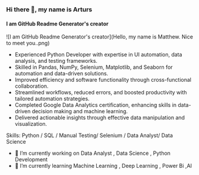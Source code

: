 ### Hi there 👋, my name is Arturs
#### I am GitHub Readme Generator's creator
![I am GitHub Readme Generator's creator](Hello, my name is Matthew. Nice to meet you..png)

- Experienced Python Developer with expertise in UI automation, data analysis, and testing frameworks.
- Skilled in Pandas, NumPy, Selenium, Matplotlib, and Seaborn for automation and data-driven solutions.
- Improved efficiency and software functionality through cross-functional collaboration.
- Streamlined workflows, reduced errors, and boosted productivity with tailored automation strategies.
- Completed Google Data Analytics certification, enhancing skills in data-driven decision making and machine learning.
- Delivered actionable insights through effective data manipulation and visualization.

Skills: Python / SQL / Manual Testing/ Selenium / Data Analyst/ Data Science

- 🔭 I’m currently working on Data Analyst , Data Science , Python Development   
- 🌱 I’m currently learning Machine Learning , Deep Learning , Power Bi ,AI 



 





